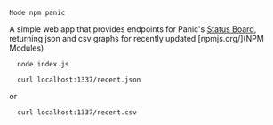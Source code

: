 `Node npm panic`

A simple web app that provides endpoints for Panic's [Status Board](http://panic.com/statusboard/), returning json and csv graphs for recently updated [npmjs.org/](NPM Modules)

```
  node index.js
```

```
  curl localhost:1337/recent.json
```

or

```
  curl localhost:1337/recent.csv
```

